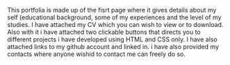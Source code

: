  This portfolia is made up of the fisrt page where it gives details about my self (educational background, some of my experiences and the level of my studies.
 I have attached my CV which you can wish to view or to download.
 Also with it i have attached two clickable buttons that directs you to different projects i have developed using HTML and CSS only.
 I have also attached links to my github account and linked in.
 i have also provided my contacts where anyone wishid to contact me can freely do so.
